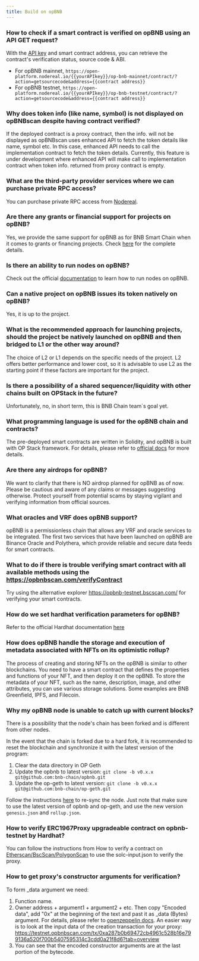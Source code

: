 ```yaml
---
title: Build on opBNB
---
```


### How to check if a smart contract is verified on opBNB using an API GET request?

With the [API key](https://nodereal.io/meganode) and smart contract address, you can retrieve the contract's verification status, source code & ABI.

- For opBNB mainnet, `https://open-platform.nodereal.io/{{yourAPIkey}}/op-bnb-mainnet/contract/?action=getsourcecode&address={{contract address}}`
- For opBNB testnet, `https://open-platform.nodereal.io/{{yourAPIkey}}/op-bnb-testnet/contract/?action=getsourcecode&address={{contract address}}`

### Why does token info (like name, symbol) is not displayed on opBNBscan despite having contract verified?

If the deployed contract is a proxy contract, then the info. will not be displayed as opBNBscan uses enhanced API to fetch the token details like name, symbol etc. In this case, enhanced API needs to call the implementation contract to fetch the token details.
Currently, this feature is under development where enhanced API will make call to implementation contract when token info. returned from proxy contract is empty.

### What are the third-party provider services where we can purchase private RPC access?

You can purchase private RPC access from [Nodereal](https://nodereal.io/meganode).

### Are there any grants or financial support for projects on opBNB?

Yes, we provide the same support for opBNB as for BNB Smart Chain when it comes to grants or financing projects. Check [here](https://www.bnbchain.org/en/developers/developer-programs) for the complete details.

### Is there an ability to run nodes on opBNB?

Check out the official [documentation](../advanced/local-node.md) to learn how to run nodes on opBNB.

### Can a native project on opBNB issues its token natively on opBNB?

Yes, it is up to the project.

### What is the recommended approach for launching projects, should the project be natively launched on opBNB and then bridged to L1 or the other way around?

The choice of L2 or L1 depends on the specific needs of the project. L2 offers better performance and lower cost, so it is advisable to use L2 as the starting point if these factors are important for the project.

### Is there a possibility of a shared sequencer/liquidity with other chains built on OPStack in the future?

Unfortunately, no, in short term, this is BNB Chain team`s goal yet.

### What programming language is used for the opBNB chain and contracts?

The pre-deployed smart contracts are written in Solidity, and opBNB is built with OP Stack framework. For details, please refer to [official docs](../core-concepts/why-opstack.md) for more details.

### Are there any airdrops for opBNB?

We want to clarify that there is NO airdrop planned for opBNB as of now. Please be cautious and aware of any claims or messages suggesting otherwise. Protect yourself from potential scams by staying vigilant and verifying information from official sources.

### What oracles and VRF does opBNB support?

opBNB is a permissionless chain that allows any VRF and oracle services to be integrated. The
first two services that have been launched on opBNB are Binance Oracle and Polythera, which
provide reliable and secure data feeds for smart contracts.

### What to do if there is trouble verifying smart contract with all available methods using the <https://opbnbscan.com/verifyContract>

Try using the alternative explorer <https://opbnb-testnet.bscscan.com/> for verifying your smart contracts.

### How do we set hardhat verification parameters for opBNB?

Refer to the official Hardhat documentation [here](https://hardhat.org/hardhat-runner/plugins/nomicfoundation-hardhat-verify#adding-support-for-other-networks)

### How does opBNB handle the storage and execution of metadata associated with NFTs on its optimistic rollup?

The process of creating and storing NFTs on the opBNB is similar to other blockchains. You need to have a smart contract that defines the properties and functions of your NFT, and then deploy it on the opBNB. To store the metadata of your NFT, such as the name, description, image, and other attributes, you can use various storage solutions. Some examples are BNB Greenfield, IPFS, and Filecoin.

### Why my opBNB node is unable to catch up with current blocks?

There is a possibility that the node's chain has been forked and is different from other nodes.

In the event that the chain is forked due to a hard fork, it is recommended to reset the blockchain and synchronize it with the latest version of the program:

1. Clear the data directory in OP Geth 
2. Update the opbnb to latest version: `git clone -b v0.x.x git@github.com:bnb-chain/opbnb.git`
3. Update the op-geth to latest version: `git clone -b v0.x.x git@github.com:bnb-chain/op-geth.git`

Follow the instructions [here](../advanced/local-node.md) to re-sync the node. Just note that make sure to use the latest version of opbnb and op-geth, and use the new version `genesis.json` and `rollup.json`.

### How to verify ERC1967Proxy upgradeable contract on opbnb-testnet by Hardhat?

You can follow the instructions from How to verify a contract on [Etherscan/BscScan/PolygonScan](https://forum.openzeppelin.com/t/how-to-verify-a-contract-on-etherscan-bscscan-polygonscan/14225#if-proxy-is-not-verified-10) to use the solc-input.json to verify the proxy.

### How to get proxy's constructor arguments for verification?
To form _data argument we need: 

1. Function name.
2. Owner address + argument1 + argument2 + etc. Then copy "Encoded data", add "0x" at the beginning of the text and past it as _data (Bytes) argument. For details, please refer to [openzeppelin docs](https://forum.openzeppelin.com/t/how-to-verify-upgradeable-contract-on-opbnb-testnet-by-hardhat/39495/6?u=serghd). An easier way is to look at the input data of the creation transaction for your proxy: https://testnet.opbnbscan.com/tx/0xa287b0b69472cb4961c528b16e799136a520f700b5407595314c3cdd0a21f8d6?tab=overview 
3. You can see that the encoded constructor arguments are at the last portion of the bytecode.

